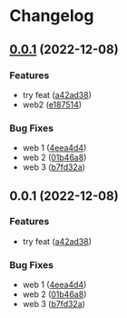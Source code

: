 # Changelog

## [0.0.1](https://github.com/ddzero2c/release-please-poc/compare/web-v0.0.1...web-v0.0.1) (2022-12-08)


### Features

* try feat ([a42ad38](https://github.com/ddzero2c/release-please-poc/commit/a42ad380078eb40319c357353da44013d984b4e2))
* web2 ([e187514](https://github.com/ddzero2c/release-please-poc/commit/e1875141bbf842686008c6bf9eb77fd27be05ef9))


### Bug Fixes

* web 1 ([4eea4d4](https://github.com/ddzero2c/release-please-poc/commit/4eea4d43f308d1cb00bbab374e4bbd37262c16a3))
* web 2 ([01b46a8](https://github.com/ddzero2c/release-please-poc/commit/01b46a8e5cb53fcaf262906ba54997280950bd35))
* web 3 ([b7fd32a](https://github.com/ddzero2c/release-please-poc/commit/b7fd32a79e296ab709bfd67c40d57b2c7e8a683d))

## 0.0.1 (2022-12-08)


### Features

* try feat ([a42ad38](https://github.com/ddzero2c/release-please-poc/commit/a42ad380078eb40319c357353da44013d984b4e2))


### Bug Fixes

* web 1 ([4eea4d4](https://github.com/ddzero2c/release-please-poc/commit/4eea4d43f308d1cb00bbab374e4bbd37262c16a3))
* web 2 ([01b46a8](https://github.com/ddzero2c/release-please-poc/commit/01b46a8e5cb53fcaf262906ba54997280950bd35))
* web 3 ([b7fd32a](https://github.com/ddzero2c/release-please-poc/commit/b7fd32a79e296ab709bfd67c40d57b2c7e8a683d))
